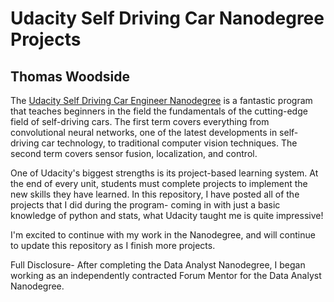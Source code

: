 # Udacity Self Driving Car Nanodegree Projects

## Thomas Woodside

The [Udacity Self Driving Car Engineer Nanodegree](https://www.udacity.com/nd013) is a fantastic program that teaches 
beginners in the field the fundamentals of the cutting-edge field of self-driving cars. The first term covers everything 
from convolutional neural networks, one of the latest developments in self-driving car technology, to traditional 
computer vision techniques. The second term covers sensor fusion, localization, and control.

One of Udacity's biggest strengths is its project-based learning system. At the end of every unit, students must 
complete projects to implement the new skills they have learned. In this repository, I have posted all of the projects
that I did during the program- coming in with just a basic knowledge of python and stats, what Udacity taught me is 
quite impressive!

I'm excited to continue with my work in the Nanodegree, and will continue to update this repository as I finish more 
projects.

Full Disclosure- After completing the Data Analyst Nanodegree, I began working as an independently contracted Forum Mentor for the 
Data Analyst Nanodegree.
